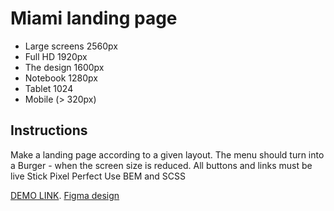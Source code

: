 # Miami landing page

- Large screens 2560px
- Full HD 1920px
- The design 1600px
- Notebook 1280px
- Tablet 1024
- Mobile (> 320px)

## Instructions
Make a landing page according to a given layout.
The menu should turn into a Burger - when the screen size is reduced.
All buttons and links must be live
Stick Pixel Perfect
Use BEM and SCSS

[DEMO LINK](https://leonid1313.github.io/layout_miami/).
[Figma design](https://www.figma.com/file/nHz8bflIwJaWP3P99vKTH5/miami_home_new?node-id=16033%3A3)
